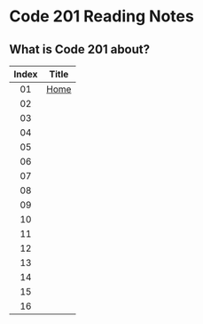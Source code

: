 # Code 201 Reading Notes
## What is Code 201 about?







|Index |                      Title                     |
|:----:|:----------------------------------------------:|
|  01  |[Home](https://basma23.github.io/reading-notes/)|
|  02  |                                                |
|  03  |                                                |
|  04  |                                                |
|  05  |                                                |
|  06  |                                                |
|  07  |                                                |
|  08  |                                                |
|  09  |                                                |
|  10  |                                                |
|  11  |                                                |
|  12  |                                                |
|  13  |                                                |
|  14  |                                                |
|  15  |                                                |
|  16  |                                                |

